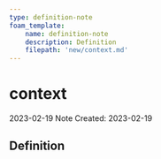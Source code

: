 ```yaml
---
type: definition-note
foam_template:
    name: definition-note
    description: Definition
    filepath: 'new/context.md'
---
```

# context
2023-02-19
Note Created: 2023-02-19

## Definition

